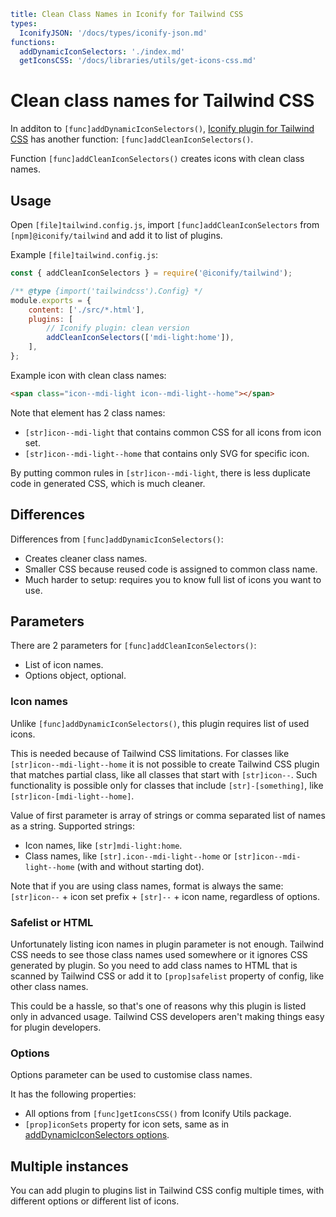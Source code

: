 ```yaml
title: Clean Class Names in Iconify for Tailwind CSS
types:
  IconifyJSON: '/docs/types/iconify-json.md'
functions:
  addDynamicIconSelectors: './index.md'
  getIconsCSS: '/docs/libraries/utils/get-icons-css.md'
```

# Clean class names for Tailwind CSS

In additon to `[func]addDynamicIconSelectors()`, [Iconify plugin for Tailwind CSS](./index.md) has another function: `[func]addCleanIconSelectors()`.

Function `[func]addCleanIconSelectors()` creates icons with clean class names.

## Usage

Open `[file]tailwind.config.js`, import `[func]addCleanIconSelectors` from `[npm]@iconify/tailwind` and add it to list of plugins.

Example `[file]tailwind.config.js`:

```js
const { addCleanIconSelectors } = require('@iconify/tailwind');

/** @type {import('tailwindcss').Config} */
module.exports = {
	content: ['./src/*.html'],
	plugins: [
		// Iconify plugin: clean version
		addCleanIconSelectors(['mdi-light:home']),
	],
};
```

Example icon with clean class names:

```html
<span class="icon--mdi-light icon--mdi-light--home"></span>
```

Note that element has 2 class names:

- `[str]icon--mdi-light` that contains common CSS for all icons from icon set.
- `[str]icon--mdi-light--home` that contains only SVG for specific icon.

By putting common rules in `[str]icon--mdi-light`, there is less duplicate code in generated CSS, which is much cleaner.

## Differences

Differences from `[func]addDynamicIconSelectors()`:

- Creates cleaner class names.
- Smaller CSS because reused code is assigned to common class name.
- Much harder to setup: requires you to know full list of icons you want to use.

## Parameters

There are 2 parameters for `[func]addCleanIconSelectors()`:

- List of icon names.
- Options object, optional.

### Icon names

Unlike `[func]addDynamicIconSelectors()`, this plugin requires list of used icons.

This is needed because of Tailwind CSS limitations. For classes like `[str]icon--mdi-light--home` it is not possible to create Tailwind CSS plugin that matches partial class, like all classes that start with `[str]icon--`. Such functionality is possible only for classes that include `[str]-[something]`, like `[str]icon-[mdi-light--home]`.

Value of first parameter is array of strings or comma separated list of names as a string. Supported strings:

- Icon names, like `[str]mdi-light:home`.
- Class names, like `[str].icon--mdi-light--home` or `[str]icon--mdi-light--home` (with and without starting dot).

Note that if you are using class names, format is always the same: `[str]icon--` + icon set prefix + `[str]--` + icon name, regardless of options.

### Safelist or HTML

Unfortunately listing icon names in plugin parameter is not enough. Tailwind CSS needs to see those class names used somewhere or it ignores CSS generated by plugin. So you need to add class names to HTML that is scanned by Tailwind CSS or add it to `[prop]safelist` property of config, like other class names.

This could be a hassle, so that's one of reasons why this plugin is listed only in advanced usage. Tailwind CSS developers aren't making things easy for plugin developers.

### Options

Options parameter can be used to customise class names.

It has the following properties:

- All options from `[func]getIconsCSS()` from Iconify Utils package.
- `[prop]iconSets` property for icon sets, same as in [addDynamicIconSelectors options](./options.md).

## Multiple instances

You can add plugin to plugins list in Tailwind CSS config multiple times, with different options or different list of icons.
